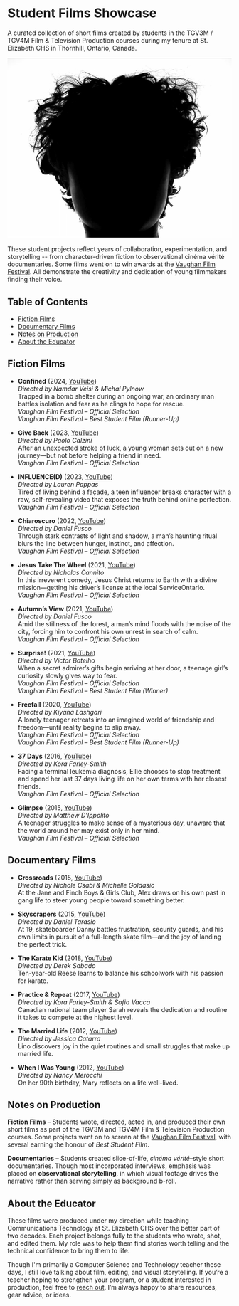 # Student Films Showcase

A curated collection of short films created by students in the TGV3M / TGV4M Film & Television Production courses during my tenure at St. Elizabeth CHS in Thornhill, Ontario, Canada.

![banner image](banner.jpg)

These student projects reflect years of collaboration, experimentation, and storytelling -- from character-driven fiction to observational cinéma vérité documentaries. Some films went on to win awards at the [Vaughan Film Festival](https://www.vaughanfilmfestival.com/). All demonstrate the creativity and dedication of young filmmakers finding their voice.

## Table of Contents
- [Fiction Films](#fiction-films)
- [Documentary Films](#documentary-films)
- [Notes on Production](#notes-on-production)
- [About the Educator](#about-the-educator)

## Fiction Films

- **Confined** (2024, [YouTube](https://youtu.be/))  
  *Directed by Namdar Veisi & Michal Pylnow*  
  Trapped in a bomb shelter during an ongoing war, an ordinary man battles isolation and fear as he clings to hope for rescue.  
  *Vaughan Film Festival – Official Selection*  
  *Vaughan Film Festival – Best Student Film (Runner-Up)*  

- **Give Back** (2023, [YouTube](https://youtu.be/))  
  *Directed by Paolo Calzini*  
  After an unexpected stroke of luck, a young woman sets out on a new journey—but not before helping a friend in need.  
  *Vaughan Film Festival – Official Selection*  

- **INFLUENCE(D)** (2023, [YouTube](https://youtu.be/))  
  *Directed by Lauren Pappas*  
  Tired of living behind a façade, a teen influencer breaks character with a raw, self-revealing video that exposes the truth behind online perfection.  
  *Vaughan Film Festival – Official Selection*  

- **Chiaroscuro** (2022, [YouTube](https://youtu.be/))  
  *Directed by Daniel Fusco*  
  Through stark contrasts of light and shadow, a man’s haunting ritual blurs the line between hunger, instinct, and affection.  
  *Vaughan Film Festival – Official Selection*  

- **Jesus Take The Wheel** (2021, [YouTube](https://youtu.be/))  
  *Directed by Nicholas Cannito*  
  In this irreverent comedy, Jesus Christ returns to Earth with a divine mission—getting his driver’s license at the local ServiceOntario.  
  *Vaughan Film Festival – Official Selection*  

- **Autumn’s View** (2021, [YouTube](https://youtu.be/))  
  *Directed by Daniel Fusco*  
  Amid the stillness of the forest, a man’s mind floods with the noise of the city, forcing him to confront his own unrest in search of calm.  
  *Vaughan Film Festival – Official Selection*  

- **Surprise!** (2021, [YouTube](https://youtu.be/))  
  *Directed by Victor Botelho*  
  When a secret admirer’s gifts begin arriving at her door, a teenage girl’s curiosity slowly gives way to fear.  
  *Vaughan Film Festival – Official Selection*  
  *Vaughan Film Festival – Best Student Film (Winner)*  

- **Freefall** (2020, [YouTube](https://youtu.be/))  
  *Directed by Kiyana Lashgari*  
  A lonely teenager retreats into an imagined world of friendship and freedom—until reality begins to slip away.  
  *Vaughan Film Festival – Official Selection*  
  *Vaughan Film Festival – Best Student Film (Runner-Up)*  

- **37 Days** (2016, [YouTube](https://youtu.be/))  
  *Directed by Kora Farley-Smith*  
  Facing a terminal leukemia diagnosis, Ellie chooses to stop treatment and spend her last 37 days living life on her own terms with her closest friends.  
  *Vaughan Film Festival – Official Selection*  

- **Glimpse** (2015, [YouTube](https://youtu.be/))  
  *Directed by Matthew D’Ippolito*  
  A teenager struggles to make sense of a mysterious day, unaware that the world around her may exist only in her mind.  
  *Vaughan Film Festival – Official Selection*  

## Documentary Films

- **Crossroads** (2015, [YouTube](https://youtu.be/b93YLyIjn2A))  
  *Directed by Nichole Csabi & Michelle Goldasic*  
  At the Jane and Finch Boys & Girls Club, Alex draws on his own past in gang life to steer young people toward something better.  

- **Skyscrapers** (2015, [YouTube](https://youtu.be/8t1xcnNEs3w))  
  *Directed by Daniel Tarasio*  
  At 19, skateboarder Danny battles frustration, security guards, and his own limits in pursuit of a full-length skate film—and the joy of landing the perfect trick.  

- **The Karate Kid** (2018, [YouTube](https://youtu.be/wYePXtkW_x0))  
  *Directed by Derek Sabado*  
  Ten-year-old Reese learns to balance his schoolwork with his passion for karate.  

- **Practice & Repeat** (2017, [YouTube](https://youtu.be/cXvQPPpbffg))  
  *Directed by Kora Farley-Smith & Sofia Vacca*  
  Canadian national team player Sarah reveals the dedication and routine it takes to compete at the highest level.  

- **The Married Life** (2012, [YouTube](https://youtu.be/cOTAx53zxbM))  
  *Directed by Jessica Catarra*  
  Lino discovers joy in the quiet routines and small struggles that make up married life.  

- **When I Was Young** (2012, [YouTube](https://youtu.be/p0yFK6g3T3E))  
  *Directed by Nancy Merocchi*  
  On her 90th birthday, Mary reflects on a life well-lived.  

## Notes on Production

**Fiction Films** – Students wrote, directed, acted in, and produced their own short films as part of the TGV3M and TGV4M Film & Television Production courses. Some projects went on to screen at the [Vaughan Film Festival](https://www.vaughanfilmfestival.com/), with several earning the honour of *Best Student Film*.

**Documentaries** – Students created slice-of-life, *cinéma vérité*–style short documentaries. Though most incorporated interviews, emphasis was placed on **observational storytelling**, in which visual footage drives the narrative rather than serving simply as background b-roll.

## About the Educator

These films were produced under my direction while teaching Communications Technology at St. Elizabeth CHS over the better part of two decades. Each project belongs fully to the students who wrote, shot, and edited them. My role was to help them find stories worth telling and the technical confidence to bring them to life.

Though I'm primarily a Computer Science and Technology teacher these days, I still love talking about film, editing, and visual storytelling. If you’re a teacher hoping to strengthen your program, or a student interested in production, feel free to [reach out](mailto:dave.cheng@ycdsb.ca). I’m always happy to share resources, gear advice, or ideas.
